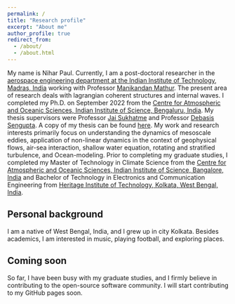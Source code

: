 ```yaml
---
permalink: /
title: "Research profile"
excerpt: "About me"
author_profile: true
redirect_from: 
  - /about/
  - /about.html
---
```


My name is Nihar Paul. Currently, I am a post-doctoral researcher in the [aerospace engineering department at the Indian Institute of Technology, Madras, India](https://ae.iitm.ac.in/) working with Professor [Manikandan Mathur](https://sites.google.com/site/mathur2m/home). The present area of research deals with lagrangian coherent structures and internal waves. I completed my Ph.D. on September 2022 from the [Centre for Atmospheric and Oceanic Sciences, Indian Institute of Science, Bengaluru, India](https://caos.iisc.ac.in/). My thesis supervisors were Professor [Jai Sukhatme](https://caos.iisc.ac.in/jai.html) and Professor [Debasis Sengupta](https://caos.iisc.ac.in/dsen.html). A copy of my thesis can be found [here](https://etd.iisc.ac.in/handle/2005/5855). My work and research interests primarily focus on understanding the dynamics of mesoscale eddies, application of non-linear dynamics in the context of geophysical flows, air-sea interaction, shallow water equation, rotating and stratified turbulence, and Ocean-modeling. Prior to completing my graduate studies, I completed my Master of Technology in Climate Science from the [Centre for Atmospheric and Oceanic Sciences, Indian Institute of Science, Bangalore, India](https://caos.iisc.ac.in/) and Bachelor of Technology in Electronics and Communication Engineering from [Heritage Institute of Technology, Kolkata, West Bengal, India](https://www.heritageit.edu/).   

Personal background
---

I am a native of West Bengal, India, and I grew up in city Kolkata. Besides academics, I am interested in music, playing football, and exploring places. 

Coming soon
---
So far, I have been busy with my graduate studies, and I firmly believe in contributing to the open-source software community. I will start contributing to my GitHub pages soon.  

